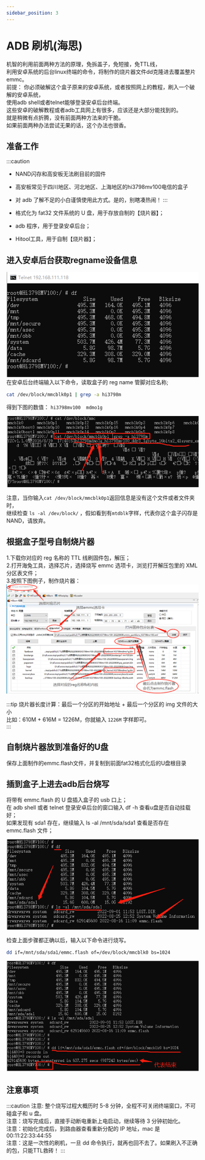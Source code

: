 ```yaml
---
sidebar_position: 3
---
```


# ADB 刷机(海思)

机智的利用前面两种方法的原理，免拆盖子，免短接，免TTL线，  
利用安卓系统的后台linux终端的命令，将制作的烧片器文件dd克隆进去覆盖整片emmc。  
前提：
你必须破解这个盒子原来的安卓系统，或者按照网上的教程，刷入一个破解的安卓系统，  
使用adb shell或者telnet能够登录安卓后台终端。  
这些安卓的破解教程或者adb工具网上有很多，应该还是大部分能找到的。  
就是稍微有点折腾，没有前面两种方法来的干脆。  
如果前面两种办法尝试无果的话，这个办法也很香。  


## 准备工作

:::caution

- NAND闪存和高安板无法刷目前的固件
- 高安板常见于四川地区、河北地区、上海地区的hi3798mv100电信的盒子
- 对 adb 了解不足的小白谨慎使用此方式。是的，别瞎凑热闹！
:::

- 格式化为 fat32 文件系统的 U 盘，用于存放自制的【烧片器】；
- adb 程序，用于登录安卓后台；
- Hitool工具，用于自制【烧片器】；

## 进入安卓后台获取regname设备信息

![pic](pic/telnetinst.png)  
在安卓后台终端输入以下命令，读取盒子的 reg name 管脚对应名称;
```bash
cat /dev/block/mmcblk0p1 | grep -a hi3798m
```

得到下图的数值： ```hi3798mv100  mdmo1g```  

![pic](pic/grepreg.png)  

注意，当你输入```cat /dev/block/mmcblk0p1```返回信息是没有这个文件或者文件夹时，  
继续检查 ```ls -al /dev/block/``` ，假如看到有```mtdblk```字样，代表你这个盒子闪存是 NAND，请放弃。  

## 根据盒子型号自制烧片器

1.下载你对应的 reg 名称的 TTL 线刷固件包，解压；  
2.打开海兔工具，选择芯片，选择烧写 emmc 选项卡，浏览打开解压包里的 XML 分区表文件；  
3.按照下图例子，制作烧片器：  
![pic](pic/hitool-mkflash.png)  

:::tip
烧片器长度计算：最后一个分区的开始地址 + 最后一个分区的 img 文件的大小  
比如：610M + 616M = 1226M，你就输入 ```1226M``` 字样即可。  
:::

## 自制烧片器放到准备好的U盘

保存上面制作的emmc.flash文件，并复制到前面fat32格式化后的U盘根目录

## 插到盒子上进去adb后台烧写

将带有 emmc.flash 的 U 盘插入盒子的 usb 口上；  
在 adb shell 或者 telnet 登录安卓后台的窗口输入 df -h 查看u盘是否自动挂载好；  
如果发现有 sda1 存在，继续输入 ls -al /mnt/sda/sda1 查看是否存在 emmc.flash 文件；  

![pic](pic/usbfile.png)  

检查上面步骤都正确以后，输入以下命令进行烧写。  
```bash
dd if=/mnt/sda/sda1/emmc.flash of=/dev/block/mmcblk0 bs=1024
```

![pic](pic/doflash.png)  

## 注意事项

:::caution
注意: 整个烧写过程大概历时 5-8 分钟，全程不可关闭终端窗口，不可碰盒子和 u 盘。  
注意：烧写完成后，直接手动断电重新上电启动，继续等待 3 分钟初始化。  
注意：初始化完成后，到路由器查看重新分配的 IP 地址，mac 是 00:11:22:33:44:55  
注意：这是一次性的刷机，一旦 dd 命令执行，就再也回不去了。如果刷入不正确的包，只能TTL救砖！
:::
